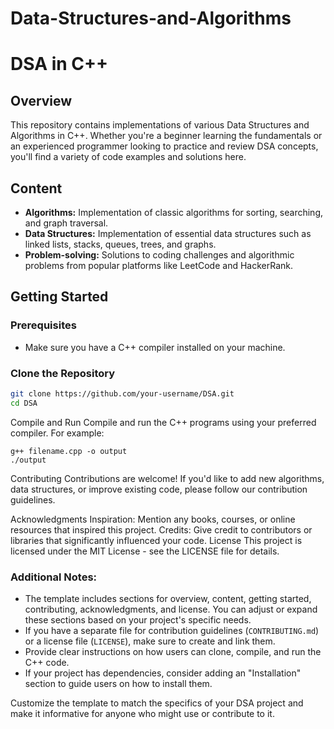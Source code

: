 # Data-Structures-and-Algorithms
# DSA in C++

## Overview

This repository contains implementations of various Data Structures and Algorithms in C++. Whether you're a beginner learning the fundamentals or an experienced programmer looking to practice and review DSA concepts, you'll find a variety of code examples and solutions here.

## Content

- **Algorithms:** Implementation of classic algorithms for sorting, searching, and graph traversal.
- **Data Structures:** Implementation of essential data structures such as linked lists, stacks, queues, trees, and graphs.
- **Problem-solving:** Solutions to coding challenges and algorithmic problems from popular platforms like LeetCode and HackerRank.

## Getting Started

### Prerequisites

- Make sure you have a C++ compiler installed on your machine.

### Clone the Repository

```bash
git clone https://github.com/your-username/DSA.git
cd DSA
```
Compile and Run
Compile and run the C++ programs using your preferred compiler. For example:
```
g++ filename.cpp -o output
./output
```
Contributing
Contributions are welcome! If you'd like to add new algorithms, data structures, or improve existing code, please follow our contribution guidelines.

Acknowledgments
Inspiration: Mention any books, courses, or online resources that inspired this project.
Credits: Give credit to contributors or libraries that significantly influenced your code.
License
This project is licensed under the MIT License - see the LICENSE file for details.
### Additional Notes:

- The template includes sections for overview, content, getting started, contributing, acknowledgments, and license. You can adjust or expand these sections based on your project's specific needs.
- If you have a separate file for contribution guidelines (`CONTRIBUTING.md`) or a license file (`LICENSE`), make sure to create and link them.
- Provide clear instructions on how users can clone, compile, and run the C++ code.
- If your project has dependencies, consider adding an "Installation" section to guide users on how to install them.

Customize the template to match the specifics of your DSA project and make it informative for anyone who might use or contribute to it.
